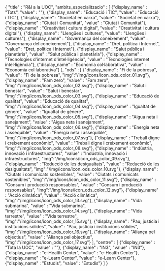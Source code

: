 {
	"title" : "R&I a la UOC",
	"ambits_especialitzacio" : [
		{"display_name" : "Tots", "value" : ""},
		{"display_name" : "Educació i TIC", "value" : "Educació i TIC"},
		{"display_name" : "Societat en xarxa", "value" : "Societat en xarxa"},
		{"display_name" : "Ciutat i Comunitat", "value" : "Ciutat i Comunitat"},
		{"display_name" : "Creativitat i cultura digital", "value" : "Creativitat i cultura digital"},
		{"display_name" : "Llengües i cultures", "value" : "Llengües i cultures"},
		{"display_name" : "Governança del coneixement", "value" : "Governança del coneixement"},
		{"display_name" : "Dret, política i Internet", "value" : "Dret, política i Internet"},
		{"display_name" : "Salut pública i planetària", "value" : "Salut pública i planetària"},
		{"display_name" : "Tecnologies d'internet d'intel·ligència", "value" : "Tecnologies internet intel·ligència"},
		{"display_name" : "Economia col·laborativa", "value" : "Economia col·laborativa"}
	], 
	"ods" : [
		{"display_name" : "Fi de la pobresa", "value" : "Fi de la pobresa", "img":"/img/icons/icon_ods_color_01.svg"},
		{"display_name" : "Fam zero", "value" : "Fam zero", "img":"/img/icons/icon_ods_color_02.svg"},
		{"display_name" : "Salut i benestar", "value" : "Salut i benestar", "img":"/img/icons/icon_ods_color_03.svg"},
		{"display_name" : "Educació de qualitat", "value" : "Educació de qualitat", "img":"/img/icons/icon_ods_color_04.svg"},
		{"display_name" : "Igualtat de gènere", "value" : "Igualtat de gènere", "img":"/img/icons/icon_ods_color_05.svg"},
		{"display_name" : "Aigua neta i sanejament", "value" : "Aigua neta i sanejament", "img":"/img/icons/icon_ods_color_06.svg"},
		{"display_name" : "Energia neta i assequible", "value" : "Energia neta i assequible", "img":"/img/icons/icon_ods_color_07.svg"},
		{"display_name" : "Treball digne i creixement econòmic", "value" : "Treball digne i creixement econòmic", "img":"/img/icons/icon_ods_color_08.svg"},
		{"display_name" : "Indústria, innovació i infraestructures", "value" : "Indústria, innovació i infraestructures", "img":"/img/icons/icon_ods_color_09.svg"},
		{"display_name" : "Reducció de les desigualtats", "value" : "Reducció de les desigualtats", "img":"/img/icons/icon_ods_color_10.svg"},
		{"display_name" : "Ciutats i comunicats sostenibles", "value" : "Ciutats i comunicats sostenibles", "img":"/img/icons/icon_ods_color_11.svg"},
		{"display_name" : "Consum i producció responsables", "value" : "Consum i producció responsables", "img":"/img/icons/icon_ods_color_12.svg"},
		{"display_name" : "Acció climàtica", "value" : "Acció climàtica", "img":"/img/icons/icon_ods_color_13.svg"},
		{"display_name" : "Vida submarina", "value" : "Vida submarina", "img":"/img/icons/icon_ods_color_14.svg"},
		{"display_name" : "Vida terrestre", "value" : "Vida terrestre", "img":"/img/icons/icon_ods_color_15.svg"},
		{"display_name" : "Pau, justícia i institucions sòlides", "value" : "Pau, justícia i institucions sòlides", "img":"/img/icons/icon_ods_color_16.svg"},
		{"display_name" : "Aliança pel objectius", "value" : "Aliança pel objectius", "img":"/img/icons/icon_ods_color_17.svg"}
	],
	"centre" : [
		{"display_name" : "Tota la UOC", "value" : ""},
		{"display_name" : "IN3", "value" : "IN3"},
		{"display_name" : "e-Health Center", "value" : "e-Health Center"},
		{"display_name" : "e-Learn Center", "value" : "e-Learn Center"},
		{"display_name" : "Estudis", "value" : "Estudis"}
	]
}